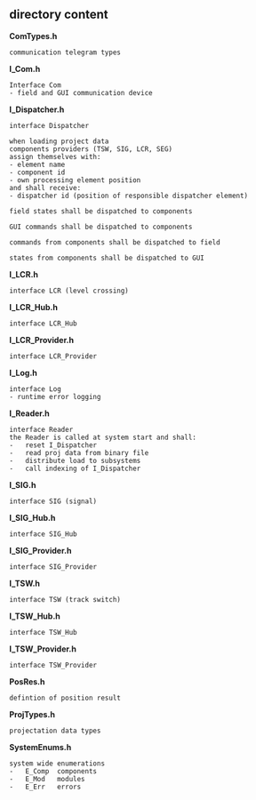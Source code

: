 ## directory content

**ComTypes.h**
```
communication telegram types
```

**I_Com.h**
```
Interface Com
- field and GUI communication device
```

**I_Dispatcher.h**
```
interface Dispatcher

when loading project data
components providers (TSW, SIG, LCR, SEG)
assign themselves with:
- element name
- component id
- own processing element position
and shall receive:
- dispatcher id (position of responsible dispatcher element)

field states shall be dispatched to components

GUI commands shall be dispatched to components

commands from components shall be dispatched to field

states from components shall be dispatched to GUI
```

**I_LCR.h**
```
interface LCR (level crossing)
```

**I_LCR_Hub.h**
```
interface LCR_Hub
```

**I_LCR_Provider.h**
```
interface LCR_Provider
```

**I_Log.h**
```
interface Log
- runtime error logging
```

**I_Reader.h**
```
interface Reader
the Reader is called at system start and shall:
-   reset I_Dispatcher
-   read proj data from binary file
-   distribute load to subsystems
-   call indexing of I_Dispatcher
```

**I_SIG.h**
```
interface SIG (signal)
```

**I_SIG_Hub.h**
```
interface SIG_Hub
```

**I_SIG_Provider.h**
```
interface SIG_Provider
```

**I_TSW.h**
```
interface TSW (track switch)
```

**I_TSW_Hub.h**
```
interface TSW_Hub
```

**I_TSW_Provider.h**
```
interface TSW_Provider
```

**PosRes.h**
```
defintion of position result
```

**ProjTypes.h**
```
projectation data types
```

**SystemEnums.h**
```
system wide enumerations
-   E_Comp  components
-   E_Mod   modules
-   E_Err   errors
```
